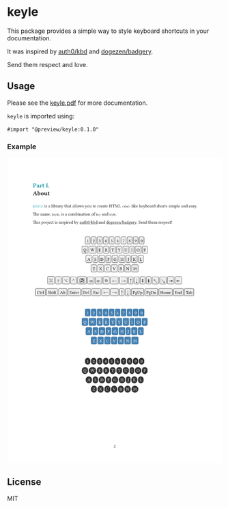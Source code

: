 # keyle

This package provides a simple way to style keyboard shortcuts in your documentation.

It was inspired by [auth0/kbd](https://auth0.github.io/kbd/) and [dogezen/badgery](https://github.com/dogezen/badgery).

Send them respect and love.

## Usage

Please see the [keyle.pdf](https://github.com/magicwenli/keyle/blob/main/doc/keyle.pdf) for more documentation.

`keyle` is imported using:

```typst
#import "@preview/keyle:0.1.0"
```

### Example

![About](doc/keyle.png)

## License

MIT

